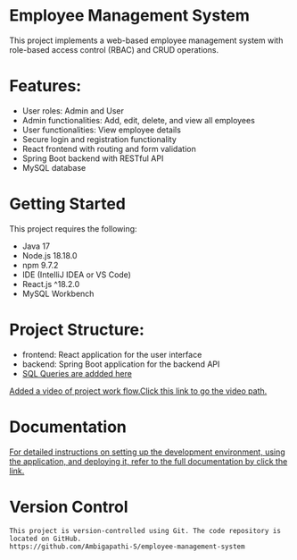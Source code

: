 # Employee Management System 
This project implements a web-based employee management system with role-based access control (RBAC) and CRUD operations.

# Features:
   * User roles: Admin and User
   * Admin functionalities: Add, edit, delete, and view all employees
   * User functionalities: View employee details
   * Secure login and registration functionality
   * React frontend with routing and form validation
   * Spring Boot backend with RESTful API
   * MySQL database

# Getting Started
 This project requires the following:
  * Java 17
  * Node.js 18.18.0
  * npm 9.7.2
  * IDE (IntelliJ IDEA or VS Code)
  * React.js ^18.2.0
  * MySQL Workbench
    
# Project Structure:
   * frontend: React application for the user interface
   * backend: Spring Boot application for the backend API
   * [SQL Queries are addded here](https://github.com/Ambigapathi-S/employee-management-system/tree/main/Employee-Management-Backend/src/main/resources/sql)
     
   [ Added a video of project work flow.Click this link to go the video path.](https://github.com/Ambigapathi-S/employee-management-system/blob/main/Employee-Management-Frontend/public/Employee%20Management%20System.mp4)
  
# Documentation
   [ For detailed instructions on setting up the development environment, using the application, and deploying it, refer to the full documentation by click the link.](https://docs.google.com/document/d/14KypzfrWNscDmSjpQmkOcZQ6srq94oWm1xcFd90li98/edit)


# Version Control
    This project is version-controlled using Git. The code repository is located on GitHub.
    https://github.com/Ambigapathi-S/employee-management-system
